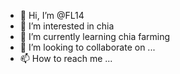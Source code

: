 - 👋 Hi, I’m @FL14
- 👀 I’m interested in chia
- 🌱 I’m currently learning chia farming
- 💞️ I’m looking to collaborate on ...
- 📫 How to reach me ...

<!---
FL14/FL14 is a ✨ special ✨ repository because its `README.md` (this file) appears on your GitHub profile.
You can click the Preview link to take a look at your changes.
--->
